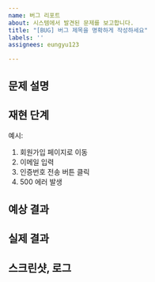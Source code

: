 ```yaml
---
name: 버그 리포트
about: 시스템에서 발견된 문제를 보고합니다.
title: "[BUG] 버그 제목을 명확하게 작성하세요"
labels: ''
assignees: eungyu123

---
```


##  문제 설명

##  재현 단계 

예시:
1. 회원가입 페이지로 이동  
2. 이메일 입력  
3. 인증번호 전송 버튼 클릭  
4. 500 에러 발생

##  예상 결과

##  실제 결과

## 스크린샷, 로그

